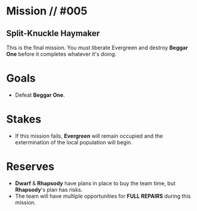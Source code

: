 # Mission // #005
## Split-Knuckle Haymaker

This is the final mission. You must liberate Evergreen and destroy **Beggar One** before it completes whatever it's doing.

# Goals
- Defeat **Beggar One**.

# Stakes
- If this mission fails, **Evergreen** will remain occupied and the extermination of the local population will begin.

# Reserves
- **Dwarf** & **Rhapsody** have plans in place to buy the team time, but **Rhapsody**'s plan has risks.
- The team will have multiple opportunities for **FULL REPAIRS** during this mission.